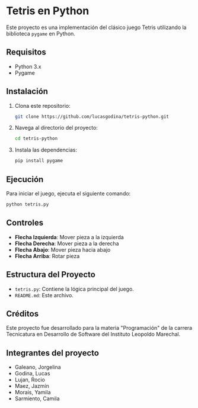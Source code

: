 # Tetris en Python

Este proyecto es una implementación del clásico juego Tetris utilizando la biblioteca `pygame` en Python.

## Requisitos

- Python 3.x
- Pygame

## Instalación

1. Clona este repositorio:
   ```sh
   git clone https://github.com/lucasgodina/tetris-python.git
   ```
2. Navega al directorio del proyecto:
   ```sh
   cd tetris-python
   ```
3. Instala las dependencias:
   ```sh
   pip install pygame
   ```

## Ejecución

Para iniciar el juego, ejecuta el siguiente comando:

```sh
python tetris.py
```

## Controles

- **Flecha Izquierda**: Mover pieza a la izquierda
- **Flecha Derecha**: Mover pieza a la derecha
- **Flecha Abajo**: Mover pieza hacia abajo
- **Flecha Arriba**: Rotar pieza

## Estructura del Proyecto

- `tetris.py`: Contiene la lógica principal del juego.
- `README.md`: Este archivo.

## Créditos

Este proyecto fue desarrollado para la materia "Programación" de la carrera Tecnicatura en Desarrollo de Software del Instituto Leopoldo Marechal.

## Integrantes del proyecto

- Galeano, Jorgelina
- Godina, Lucas
- Lujan, Rocio
- Maez, Jazmín
- Morais, Yamila
- Sarmiento, Camila
